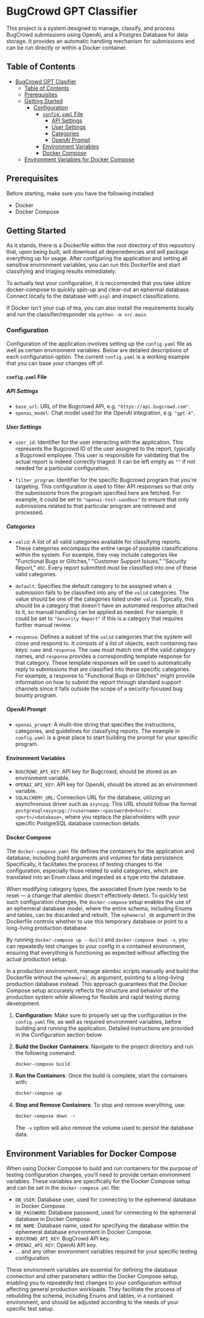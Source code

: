 # BugCrowd GPT Classifier

This project is a system designed to manage, classify, and process BugCrowd submissions using OpenAI, and a Postgres Database for data storage. It provides an automatic handling mechanism for submissions and can be run directly or within a Docker container.

## Table of Contents

- [BugCrowd GPT Clasifier](#bugcrowd-gpt-clasifier)
  - [Table of Contents](#table-of-contents)
  - [Prerequisites](#prerequisites)
  - [Getting Started](#getting-started)
    - [Configuration](#configuration)
      - [`config.yaml` File](#configyaml-file)
        - [API Settings](#api-settings)
        - [User Settings](#user-settings)
        - [Categories](#categories)
        - [OpenAI Prompt](#openai-prompt)
      - [Environment Variables](#environment-variables)
      - [Docker Compose](#docker-compose)
  - [Environment Variables for Docker Compose](#environment-variables-for-docker-compose)

## Prerequisites

Before starting, make sure you have the following installed:

- Docker
- Docker Compose

## Getting Started
As it stands, there is a Dockerfile within the root directory of this repository that, upon being built, will download all depenedencies and will package everything up for usage. After configuring the application and setting all sensitive environment variables, you can run this Dockerfile and start classifying and triaging results immediately.

To actually test your configuration, it is reccomended that you take utilize docker-compose to quickly spin-up and clear-out an ephermal database. Connect locally to the database with `psql` and inspect classifications.

If Docker isn't your cup of tea, you can also install the requirements locally and run the classifier/responder via `python -m src.main`

### Configuration

Configuration of the application involves setting up the `config.yaml` file as well as certain environment variables. Below are detailed descriptions of each configuration option. The current `config.yaml` is a working example that you can base your changes off of.

#### `config.yaml` File

##### API Settings

- `base_url`: URL of the Bugcrowd API, e.g. `"https://api.bugcrowd.com"`.
- `openai_model`: Chat model used for the OpenAI integration, e.g. `"gpt-4"`.

##### User Settings

- `user_id`: Identifier for the user interacting with the application. This represents the Bugcrowd ID of the user assigned to the report, typically a Bugcrowd employee. This user is responsible for validating that the actual report is indeed correctly triaged. It can be left empty as `""` if not needed for a particular configuration.

- `filter_program`: Identifier for the specific Bugcrowd program that you're targeting. This configuration is used to filter API responses so that only the submissions from the program specified here are fetched. For example, it could be set to `"openai-test-sandbox"` to ensure that only submissions related to that particular program are retrieved and processed.


##### Categories

- `valid`: A list of all valid categories available for classifying reports. These categories encompass the entire range of possible classifications within the system. For example, they may include categories like "Functional Bugs or Glitches," "Customer Support Issues," "Security Report," etc. Every report submitted must be classified into one of these valid categories.

- `default`: Specifies the default category to be assigned when a submission fails to be classified into any of the `valid` categories. The value should be one of the categories listed under `valid`. Typically, this should be a category that doesn't have an automated response attached to it, so manual handling can be applied as needed. For example, it could be set to `"Security Report"` if this is a category that requires further manual review.

- `response`: Defines a subset of the `valid` categories that the system will close and respond to. It consists of a list of objects, each containing two keys: `name` and `response`. The `name` must match one of the valid category names, and `response` provides a corresponding template response for that category. These template responses will be used to automatically reply to submissions that are classified into these specific categories. For example, a response to "Functional Bugs or Glitches" might provide information on how to submit the report through standard support channels since it falls outside the scope of a security-focused bug bounty program.

##### OpenAI Prompt

- `openai_prompt`: A multi-line string that specifies the instructions, categories, and guidelines for classifying reports. The example in `config.yaml` is a great place to start building the prompt for your specific program.

#### Environment Variables

- `BUGCROWD_API_KEY`: API key for Bugcrowd, should be stored as an environment variable.
- `OPENAI_API_KEY`: API key for OpenAI, should be stored as an environment variable.
- `SQLALCHEMY_URL`: Connection URL for the database, utilizing an asynchronous driver such as `asyncpg`. This URL should follow the format `postgresql+asyncpg://<username>:<password>@<host>:<port>/<database>`, where you replace the placeholders with your specific PostgreSQL database connection details.

#### Docker Compose

The `docker-compose.yaml` file defines the containers for the application and database, including build arguments and volumes for data persistence. Specifically, it facilitates the process of testing changes to the configuration, especially those related to valid categories, which are translated into an Enum class and ingested as a type into the database.

When modifying category types, the associated Enum type needs to be reset — a change that alembic doesn't effectively detect. To quickly test such configuration changes, the `docker-compose` setup enables the use of an ephemeral database model, where the entire schema, including Enums and tables, can be discarded and rebuilt. The `ephemeral_db` argument in the Dockerfile controls whether to use this temporary database or point to a long-living production database.

By running `docker-compose up --build` and `docker-compose down -v`, you can repeatedly test changes to your config in a contained environment, ensuring that everything is functioning as expected without affecting the actual production setup.

In a production environment, manage alembic scripts manually and build the Dockerfile without the `ephemeral_db` argument, pointing to a long-living production database instead. This approach guarantees that the Docker Compose setup accurately reflects the structure and behavior of the production system while allowing for flexible and rapid testing during development.

1. **Configuration**: Make sure to properly set up the configuration in the `config.yaml` file, as well as required environment variables, before building and running the application. Detailed instructions are provided in the Configuration section below.

2. **Build the Docker Containers**: Navigate to the project directory and run the following command:

    ```bash
    docker-compose build
    ```

3. **Run the Containers**: Once the build is complete, start the containers with:

    ```bash
    docker-compose up
    ```

4. **Stop and Remove Containers**: To stop and remove everything, use:

    ```bash
    docker-compose down -v
    ```

   The `-v` option will also remove the volume used to persist the database data.

## Environment Variables for Docker Compose

When using Docker Compose to build and run containers for the purpose of testing configuration changes, you'll need to provide certain environment variables. These variables are specifically for the Docker Compose setup and can be set in the `docker-compose.yml` file:

- `DB_USER`: Database user, used for connecting to the ephemeral database in Docker Compose.
- `DB_PASSWORD`: Database password, used for connecting to the ephemeral database in Docker Compose.
- `DB_NAME`: Database name, used for specifying the database within the ephemeral database environment in Docker Compose.
- `BUGCROWD_API_KEY`: BugCrowd API key.
- `OPENAI_API_KEY`: OpenAI API key.
- ... and any other environment variables required for your specific testing configuration.

These environment variables are essential for defining the database connection and other parameters within the Docker Compose setup, enabling you to repeatedly test changes to your configuration without affecting general production workloads. They facilitate the process of rebuilding the schema, including Enums and tables, in a contained environment, and should be adjusted according to the needs of your specific test setup.
